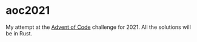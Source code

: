 # aoc2021
My attempt at the [Advent of Code](https://adventofcode.com/) challenge for 2021. All the solutions will be in Rust.
